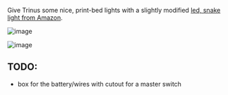 Give Trinus some nice, print-bed lights with a slightly modified [led, snake light from Amazon](https://www.amazon.com/iForaa-Gooseneck-Rechargeable-Adjustable-Grilling/dp/B01DO98VKE/).

![image](https://cloud.githubusercontent.com/assets/1816471/23972259/7c825f76-09a7-11e7-91e6-9a27774879a8.png)

![image](https://cloud.githubusercontent.com/assets/1816471/23972314/a6e1513c-09a7-11e7-9cd7-35a51afe2e44.png)

## TODO:

- box for the battery/wires with cutout for a master switch


